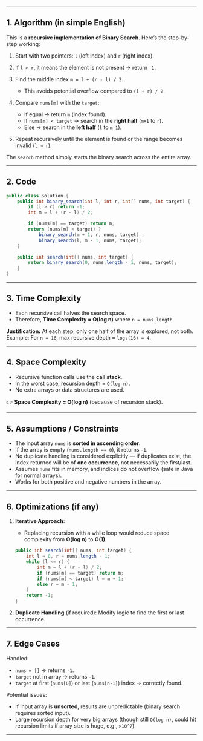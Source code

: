

---

## 1. Algorithm (in simple English)

This is a **recursive implementation of Binary Search**.
Here’s the step-by-step working:

1. Start with two pointers: `l` (left index) and `r` (right index).
2. If `l > r`, it means the element is not present → return `-1`.
3. Find the middle index `m = l + (r - l) / 2`.

   * This avoids potential overflow compared to `(l + r) / 2`.
4. Compare `nums[m]` with the `target`:

   * If equal → return `m` (index found).
   * If `nums[m] < target` → search in the **right half** (`m+1` to `r`).
   * Else → search in the **left half** (`l` to `m-1`).
5. Repeat recursively until the element is found or the range becomes invalid (`l > r`).

The `search` method simply starts the binary search across the entire array.

---

## 2. Code

```java
public class Solution {
    public int binary_search(int l, int r, int[] nums, int target) {
        if (l > r) return -1;
        int m = l + (r - l) / 2;

        if (nums[m] == target) return m;
        return (nums[m] < target) ?
            binary_search(m + 1, r, nums, target) :
            binary_search(l, m - 1, nums, target);
    }

    public int search(int[] nums, int target) {
        return binary_search(0, nums.length - 1, nums, target);
    }
}
```

---

## 3. Time Complexity

* Each recursive call halves the search space.
* Therefore, **Time Complexity = O(log n)** where `n = nums.length`.

**Justification:** At each step, only one half of the array is explored, not both.
Example: For `n = 16`, max recursive depth = `log₂(16) = 4`.

---

## 4. Space Complexity

* Recursive function calls use the **call stack**.
* In the worst case, recursion depth = `O(log n)`.
* No extra arrays or data structures are used.

👉 **Space Complexity = O(log n)** (because of recursion stack).

---

## 5. Assumptions / Constraints

* The input array `nums` is **sorted in ascending order**.
* If the array is empty (`nums.length == 0`), it returns `-1`.
* No duplicate handling is considered explicitly — if duplicates exist, the index returned will be of **one occurrence**, not necessarily the first/last.
* Assumes `nums` fits in memory, and indices do not overflow (safe in Java for normal arrays).
* Works for both positive and negative numbers in the array.

---

## 6. Optimizations (if any)

1. **Iterative Approach**:

   * Replacing recursion with a while loop would reduce space complexity from **O(log n)** to **O(1)**.

   ```java
   public int search(int[] nums, int target) {
       int l = 0, r = nums.length - 1;
       while (l <= r) {
           int m = l + (r - l) / 2;
           if (nums[m] == target) return m;
           if (nums[m] < target) l = m + 1;
           else r = m - 1;
       }
       return -1;
   }
   ```
2. **Duplicate Handling** (if required): Modify logic to find the first or last occurrence.

---

## 7. Edge Cases

Handled:

* `nums = []` → returns `-1`.
* `target` not in array → returns `-1`.
* `target` at first (`nums[0]`) or last (`nums[n-1]`) index → correctly found.

Potential issues:

* If input array is **unsorted**, results are unpredictable (binary search requires sorted input).
* Large recursion depth for very big arrays (though still `O(log n)`, could hit recursion limits if array size is huge, e.g., `>10^7`).

---

